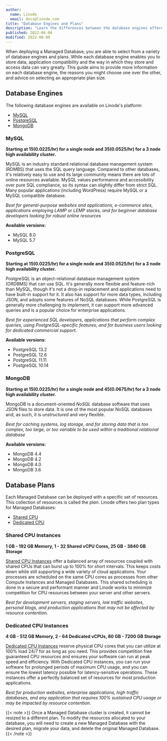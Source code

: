 ```yaml
---
author:
  name: Linode
  email: docs@linode.com
title: "Database Engines and Plans"
description: "Learn the differences between the database engines offered by Linode's Managed Database service."
published: 2022-06-06
modified: 2022-08-09
---
```


When deploying a Managed Database, you are able to select from a variety of database engines and plans. While each database engine enables you to store data, application compatibility and the way in which they store and access data can vary greatly. This guide aims to provide more information on each database engine, the reasons you might choose one over the other, and advice on selecting an appropriate plan size.

## Database Engines

The following database engines are available on Linode's platform:

- [MySQL](#mysql)
- [PostgreSQL](#postgresql)
- [MongoDB](#mongodb)

### MySQL

**Starting at $15 ($0.0225/hr) for a single node and $35 ($0.0525/hr) for a 3 node high availability cluster.**

MySQL is an industry standard relational database management system (RDMBS) that uses the SQL query language. Compared to other databases, it's relatively easy to use and its large community means there are lots of online resources available. MySQL values performance and accessibility over pure SQL compliance, so its syntax can slightly differ from strict SQL. Many popular applications (including WordPress) require MySQL or a MySQL compatible database.

*Best for general-purpose websites and applications, e-commerce sites, applications employing LAMP or LEMP stacks, and for beginner database developers looking for robust online resources*

**Available versions:**

- MySQL 8.0
- MySQL 5.7

### PostgreSQL

**Starting at $15 ($0.0225/hr) for a single node and $35 ($0.0525/hr) for a 3 node high availability cluster.**

PostgreSQL is an object-relational database management system (ORDBMS) that can use SQL. It's generally more flexible and feature-rich than MySQL, though it's not a drop-in replacement and applications need to have built-in support for it. It also has support for more data types, including JSON, and adopts some features of NoSQL databases. While PostgreSQL is generally more challenging to implement, it can support more advanced queries and is a popular choice for enterprise applications.

*Best for experienced SQL developers, applications that perform complex queries, using PostgreSQL-specific features, and for business users looking for dedicated commercial support.*

**Available versions:**

- PostgreSQL 13.2
- PostgreSQL 12.6
- PostgreSQL 11.11
- PostgreSQL 10.14

### MongoDB

**Starting at $15 ($0.0225/hr) for a single node and $45 ($0.0675/hr) for a 3 node high availability cluster.**

MongoDB is a document-oriented *NoSQL* database software that uses JSON files to store data. It is one of the most popular NoSQL databases and, as such, it is *unstructured* and very flexible.

*Best for caching systems, log storage, and for storing data that is too complex, too large, or too variable to be used within a traditional relational database*

**Available versions:**

- MongoDB 4.4
- MongoDB 4.2
- MongoDB 4.0
- MongoDB 3.6

## Database Plans

Each Managed Database can be deployed with a specific set of resources. This collection of resources is called the *plan*. Linode offers two plan types for Managed Databases:

- [Shared CPU](#shared-cpu-instances)
- [Dedicated CPU](#dedicated-cpu-instances)

### Shared CPU Instances

**1 GB - 192 GB Memory, 1 - 32 Shared vCPU Cores, 25 GB - 3840 GB Storage**<br>

[Shared CPU Instances](/docs/products/compute/shared-cpu/) offer a balanced array of resources coupled with shared CPUs that can burst up to 100% for short intervals. This keeps costs down while still supporting a wide variety of cloud applications. Your processes are scheduled on the same CPU cores as processes from other Compute Instances and Managed Databases. This shared scheduling is done in a secure and performant manner and Linode works to minimize competition for CPU resources between your server and other servers.

*Best for development servers, staging servers, low traffic websites, personal blogs, and production applications that may not be affected by resource contention.*

### Dedicated CPU Instances

**4 GB - 512 GB Memory, 2 - 64 Dedicated vCPUs, 80 GB - 7200 GB Storage**<br>

[Dedicated CPU Instances](/docs/products/compute/dedicated-cpu/) reserve physical CPU cores that you can utilize at 100% load 24/7 for as long as you need. This provides competition free guaranteed CPU resources and ensures your software can run at peak speed and efficiency. With Dedicated CPU instances, you can run your software for prolonged periods of maximum CPU usage, and you can ensure the lowest latency possible for latency-sensitive operations. These instances offer a perfectly balanced set of resources for most production applications.

*Best for production websites, enterprise applications, high traffic databases, and any application that requires 100% sustained CPU usage or may be impacted by resource contention.*

{{< note >}}
Once a Managed Database cluster is created, it cannot be resized to a different plan. To modify the resources allocated to your database, you will need to create a new Managed Database with the desired plan, migrate your data, and delete the original Managed Database.
{{< /note >}}